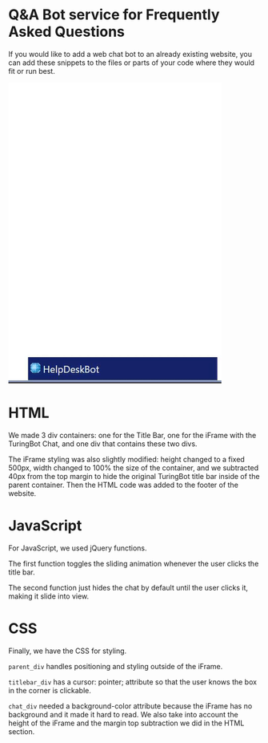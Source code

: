 # Q&A Bot service for Frequently Asked Questions

If you would like to add a web chat bot to an already existing website, you can add these snippets to the files or parts of your code where they would fit or run best.

![Web Chat iFrame](/images/WebChat.gif)


# HTML
We made 3 div containers: one for the Title Bar, one for the iFrame with the TuringBot Chat, and one div that contains these two divs. 

The iFrame styling was also slightly modified: height changed to a fixed 500px, width changed to 100% the size of the container, and we subtracted 40px from the top margin to hide the original TuringBot title bar inside of the parent container.
Then the HTML code was added to the footer of the website. 

# JavaScript 
For JavaScript, we used jQuery functions. 

The first function toggles the sliding animation whenever the user clicks the title bar.

The second function just hides the chat by default until the user clicks it, making it slide into view. 

# CSS
Finally, we have the CSS for styling. 

```parent_div``` handles positioning and styling outside of the iFrame. 

```titlebar_div``` has a cursor: pointer; attribute so that the user knows the box in the corner is clickable.

```chat_div``` needed a background-color attribute because the iFrame has no background and it made it hard to read. We also take into account the height of the iFrame and the margin top subtraction we did in the HTML section.
